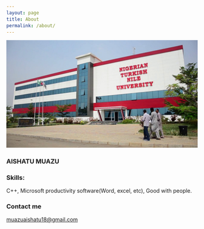 ```yaml
---
layout: page
title: About
permalink: /about/
---
```

![](images/Nigerian-Turkish-Nile-University-Accredited-Courses.jpg)
### AISHATU MUAZU


### Skills:
C++, Microsoft productivity software(Word, excel, etc), Good with people.
### Contact me

[muazuaishatu18@gmail.com](mailto:muazuaishatu18@gmail.com)
